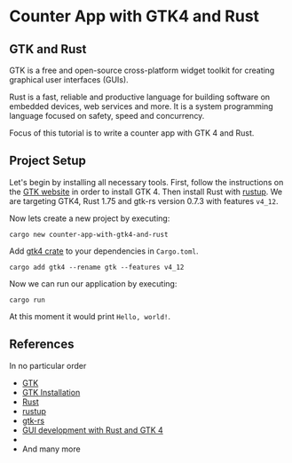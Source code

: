 # Counter App with GTK4 and Rust
## GTK and Rust
GTK is a free and open-source cross-platform widget toolkit for creating graphical user interfaces (GUIs).

Rust is a fast, reliable and productive language for building software on embedded devices, web services and more. It is a system programming language focused on safety, speed and concurrency.

Focus of this tutorial is to write a counter app with GTK 4 and Rust.

## Project Setup
Let's begin by installing all necessary tools. First, follow the instructions on the [GTK website](https://www.gtk.org/docs/installations/) in order to install GTK 4. Then install Rust with [rustup](https://rustup.rs/). We are targeting GTK4, Rust 1.75 and gtk-rs version 0.7.3 with features `v4_12`.

Now lets create a new project by executing:
```
cargo new counter-app-with-gtk4-and-rust
```

Add [gtk4 crate]() to your dependencies in `Cargo.toml`. 
```
cargo add gtk4 --rename gtk --features v4_12
```

Now we can run our application by executing:
```
cargo run
```
At this moment it would print `Hello, world!`.

## References
In no particular order
* [GTK](https://www.gtk.org/)
* [GTK Installation](https://www.gtk.org/docs/installations/)
* [Rust](https://www.rust-lang.org/)
* [rustup](https://rustup.rs/)
* [gtk-rs](https://gtk-rs.org/)
* [GUI development with Rust and GTK 4](https://gtk-rs.org/gtk4-rs/stable/latest/book/)
* 
* And many more